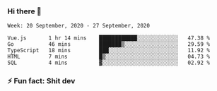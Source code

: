 ### Hi there 👋
<!--START_SECTION:waka-->
```text
Week: 20 September, 2020 - 27 September, 2020

Vue.js       1 hr 14 mins    ████████████░░░░░░░░░░░░░   47.38 % 
Go           46 mins         ███████▒░░░░░░░░░░░░░░░░░   29.59 % 
TypeScript   18 mins         ███░░░░░░░░░░░░░░░░░░░░░░   11.92 % 
HTML         7 mins          █▒░░░░░░░░░░░░░░░░░░░░░░░   04.73 % 
SQL          4 mins          ▓░░░░░░░░░░░░░░░░░░░░░░░░   02.92 % 
```
<!--END_SECTION:waka-->
<!--
**TG4LAaron/TG4LAaron** is a ✨ _special_ ✨ repository because its `README.md` (this file) appears on your GitHub profile.

Here are some ideas to get you started:

- 🔭 I’m currently working on ...
- 🌱 I’m currently learning ...
- 👯 I’m looking to collaborate on ...
- 🤔 I’m looking for help with ...
- 💬 Ask me about ...
- 📫 How to reach me: ...
- 😄 Pronouns: ...
- ⚡ Fun fact: ...
-->
### ⚡ Fun fact: Shit dev
